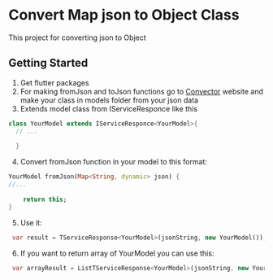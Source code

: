 # Convert Map json to Object Class

This project for converting json to Object

## Getting Started
1. Get flutter packages
2. For making fromJson and toJson functions go to [Convector](https://javiercbk.github.io/json_to_dart/ "Convector")
 website and make your class in models folder from your json data
3. Extends model class from  IServiceResponce like this
```dart
class YourModel extends IServiceResponce<YourModel>{
  // ...
  
  }
```
4. Convert fromJson function in your model to this format:   
```dart
YourModel fromJson(Map<String, dynamic> json) {
//...
    
    return this;    
} 
```
5. Use it:
```dart
 var result = TServiceResponse<YourModel>(jsonString, new YourModel());
```
6. If you want to return array of YourModel you can use this:
```dart
 var arrayResult = ListTServiceResponse<YourModel>(jsonString, new YourModel());
```